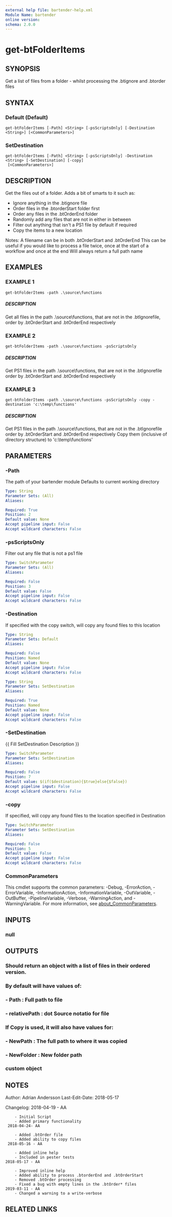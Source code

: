 ```yaml
---
external help file: bartender-help.xml
Module Name: bartender
online version:
schema: 2.0.0
---
```


# get-btFolderItems

## SYNOPSIS
Get a list of files from a folder - whilst processing the .btignore and .btorder files

## SYNTAX

### Default (Default)
```
get-btFolderItems [-Path] <String> [-psScriptsOnly] [-Destination <String>] [<CommonParameters>]
```

### SetDestination
```
get-btFolderItems [-Path] <String> [-psScriptsOnly] -Destination <String> [-SetDestination] [-copy]
 [<CommonParameters>]
```

## DESCRIPTION
Get the files out of a folder.
Adds a bit of smarts to it such as:
 - Ignore anything in the .btignore file
 - Order files in the .btorderStart folder first
 - Order any files in the .btOrderEnd folder
 - Randomly add any files that are not in either in between
 - Filter out anything that isn't a PS1 file by default if required
 - Copy the items to a new location

Notes:
  A filename can be in both .btOrderStart and .btOrderEnd
  This can be useful if you would like to process a file twice, once at the start of a workflow and once at the end
  Will always return a full path name

## EXAMPLES

### EXAMPLE 1
```
get-btFolderItems -path .\source\functions
```

##### DESCRIPTION
Get all files in the path .\source\functions, that are not in the .btIgnorefile, order by .btOrderStart and .btOrderEnd respectively

### EXAMPLE 2
```
get-btFolderItems -path .\source\functions -psScriptsOnly
```

##### DESCRIPTION
Get PS1 files in the path .\source\functions, that are not in the .btIgnorefile order by .btOrderStart and .btOrderEnd respectively

### EXAMPLE 3
```
get-btFolderItems -path .\source\functions -psScriptsOnly -copy -destination 'c:\temp\functions'
```

##### DESCRIPTION
Get PS1 files in the path .\source\functions, that are not in the .btIgnorefile order by .btOrderStart and .btOrderEnd respectively
Copy them (inclusive of directory structure) to 'c:\temp\functions'

## PARAMETERS

### -Path
The path of your bartender module
Defaults to current working directory

```yaml
Type: String
Parameter Sets: (All)
Aliases:

Required: True
Position: 2
Default value: None
Accept pipeline input: False
Accept wildcard characters: False
```

### -psScriptsOnly
Filter out any file that is not a ps1 file

```yaml
Type: SwitchParameter
Parameter Sets: (All)
Aliases:

Required: False
Position: 3
Default value: False
Accept pipeline input: False
Accept wildcard characters: False
```

### -Destination
If specified with the copy switch, will copy any found files to this location

```yaml
Type: String
Parameter Sets: Default
Aliases:

Required: False
Position: Named
Default value: None
Accept pipeline input: False
Accept wildcard characters: False
```

```yaml
Type: String
Parameter Sets: SetDestination
Aliases:

Required: True
Position: Named
Default value: None
Accept pipeline input: False
Accept wildcard characters: False
```

### -SetDestination
{{ Fill SetDestination Description }}

```yaml
Type: SwitchParameter
Parameter Sets: SetDestination
Aliases:

Required: False
Position: 7
Default value: $(if($destination){$true}else{$false})
Accept pipeline input: False
Accept wildcard characters: False
```

### -copy
If specified, will copy any found files to the location specified in Destination

```yaml
Type: SwitchParameter
Parameter Sets: SetDestination
Aliases:

Required: False
Position: 5
Default value: False
Accept pipeline input: False
Accept wildcard characters: False
```

### CommonParameters
This cmdlet supports the common parameters: -Debug, -ErrorAction, -ErrorVariable, -InformationAction, -InformationVariable, -OutVariable, -OutBuffer, -PipelineVariable, -Verbose, -WarningAction, and -WarningVariable. For more information, see [about_CommonParameters](http://go.microsoft.com/fwlink/?LinkID=113216).

## INPUTS

### null
## OUTPUTS

### Should return an object with a list of files in their ordered version.
### By default will have values of:
###  - Path : Full path to file
###  - relativePath : dot Source notatio for file
### If Copy is used, it will also have values for:
###  - NewPath : The full path to where it was copied
###  - NewFolder : New folder path
### custom object
## NOTES
Author: Adrian Andersson
Last-Edit-Date: 2018-05-17


Changelog:
    2018-04-19 - AA
        
        - Initial Script
        - Added primary functionality
     2018-04-24- AA
        
        - Added .btOrder file
        - Added ability to copy files
     2018-05-16 - AA
        
        - Added inline help
        - Included in pester tests
    2018-05-17 - AA
        
        - Improved inline help
        - Added ability to process .btorderEnd and .btOrderStart
        - Removed .btOrder processing
        - Fixed a bug with empty lines in the .btOrder* files
    2019-03-11 - AA
        - Changed a warning to a write-verbose

## RELATED LINKS
